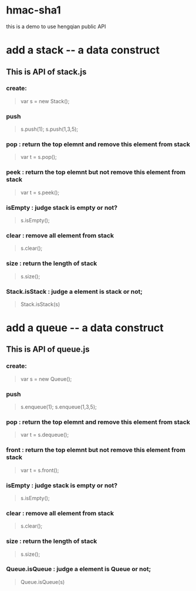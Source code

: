 # hmac-sha1
this is a demo to use hengqian public API

# add a stack -- a data construct
This is API of stack.js
--------------------
### create:
> var s = new Stack();
### push
> s.push(1);
> s.push(1,3,5);
### pop : return the top elemnt and remove this element from stack
> var t = s.pop();
### peek : return the top elemnt but not remove this element from stack
> var t = s.peek();
### isEmpty : judge stack is empty or not?
> s.isEmpty();
### clear : remove all element from stack
> s.clear();
### size : return the length of stack
> s.size();
### Stack.isStack : judge a element is stack or not;
>Stack.isStack(s)

# add a queue -- a data construct
This is API of queue.js
--------------------
### create:
> var s = new Queue();
### push
> s.enqueue(1);
> s.enqueue(1,3,5);
### pop : return the top elemnt and remove this element from stack
> var t = s.dequeue();
### front : return the top elemnt but not remove this element from stack
> var t = s.front();
### isEmpty : judge stack is empty or not?
> s.isEmpty();
### clear : remove all element from stack
> s.clear();
### size : return the length of stack
> s.size();
### Queue.isQueue : judge a element is Queue or not;
>Queue.isQueue(s)